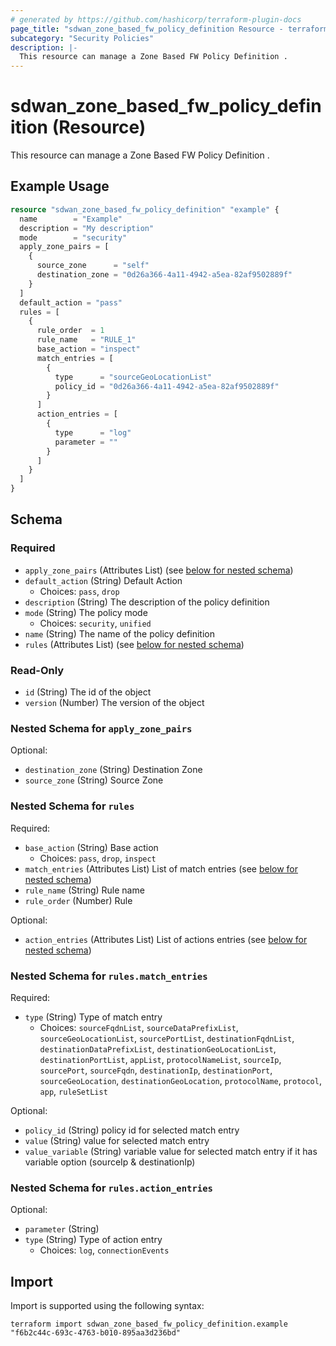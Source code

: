 ```yaml
---
# generated by https://github.com/hashicorp/terraform-plugin-docs
page_title: "sdwan_zone_based_fw_policy_definition Resource - terraform-provider-sdwan"
subcategory: "Security Policies"
description: |-
  This resource can manage a Zone Based FW Policy Definition .
---
```


# sdwan_zone_based_fw_policy_definition (Resource)

This resource can manage a Zone Based FW Policy Definition .

## Example Usage

```terraform
resource "sdwan_zone_based_fw_policy_definition" "example" {
  name        = "Example"
  description = "My description"
  mode        = "security"
  apply_zone_pairs = [
    {
      source_zone      = "self"
      destination_zone = "0d26a366-4a11-4942-a5ea-82af9502889f"
    }
  ]
  default_action = "pass"
  rules = [
    {
      rule_order  = 1
      rule_name   = "RULE_1"
      base_action = "inspect"
      match_entries = [
        {
          type      = "sourceGeoLocationList"
          policy_id = "0d26a366-4a11-4942-a5ea-82af9502889f"
        }
      ]
      action_entries = [
        {
          type      = "log"
          parameter = ""
        }
      ]
    }
  ]
}
```

<!-- schema generated by tfplugindocs -->
## Schema

### Required

- `apply_zone_pairs` (Attributes List) (see [below for nested schema](#nestedatt--apply_zone_pairs))
- `default_action` (String) Default Action
  - Choices: `pass`, `drop`
- `description` (String) The description of the policy definition
- `mode` (String) The policy mode
  - Choices: `security`, `unified`
- `name` (String) The name of the policy definition
- `rules` (Attributes List) (see [below for nested schema](#nestedatt--rules))

### Read-Only

- `id` (String) The id of the object
- `version` (Number) The version of the object

<a id="nestedatt--apply_zone_pairs"></a>
### Nested Schema for `apply_zone_pairs`

Optional:

- `destination_zone` (String) Destination Zone
- `source_zone` (String) Source Zone


<a id="nestedatt--rules"></a>
### Nested Schema for `rules`

Required:

- `base_action` (String) Base action
  - Choices: `pass`, `drop`, `inspect`
- `match_entries` (Attributes List) List of match entries (see [below for nested schema](#nestedatt--rules--match_entries))
- `rule_name` (String) Rule name
- `rule_order` (Number) Rule

Optional:

- `action_entries` (Attributes List) List of actions entries (see [below for nested schema](#nestedatt--rules--action_entries))

<a id="nestedatt--rules--match_entries"></a>
### Nested Schema for `rules.match_entries`

Required:

- `type` (String) Type of match entry
  - Choices: `sourceFqdnList`, `sourceDataPrefixList`, `sourceGeoLocationList`, `sourcePortList`, `destinationFqdnList`, `destinationDataPrefixList`, `destinationGeoLocationList`, `destinationPortList`, `appList`, `protocolNameList`, `sourceIp`, `sourcePort`, `sourceFqdn`, `destinationIp`, `destinationPort`, `sourceGeoLocation`, `destinationGeoLocation`, `protocolName`, `protocol`, `app`, `ruleSetList`

Optional:

- `policy_id` (String) policy id for selected match entry
- `value` (String) value for selected match entry
- `value_variable` (String) variable value for selected match entry if it has variable option (sourceIp & destinationIp)


<a id="nestedatt--rules--action_entries"></a>
### Nested Schema for `rules.action_entries`

Optional:

- `parameter` (String)
- `type` (String) Type of action entry
  - Choices: `log`, `connectionEvents`

## Import

Import is supported using the following syntax:

```shell
terraform import sdwan_zone_based_fw_policy_definition.example "f6b2c44c-693c-4763-b010-895aa3d236bd"
```
